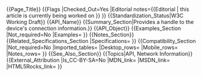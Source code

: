{{Page_Title}}
{{Flags
|Checked_Out=Yes
|Editorial notes={{Editorial
| this article is currently being worked on
}}
}}
{{Standardization_Status|W3C Working Draft}}
{{API_Name}}
{{Summary_Section|Provides a handle to the device's connection information.}}
{{API_Object}}
{{Examples_Section
|Not_required=No
|Examples=
}}
{{Notes_Section}}
{{Related_Specifications_Section
|Specifications=
}}
{{Compatibility_Section
|Not_required=No
|Imported_tables=
|Desktop_rows=
|Mobile_rows=
|Notes_rows=
}}
{{See_Also_Section}}
{{Topics|API, Network Information}}
{{External_Attribution
|Is_CC-BY-SA=No
|MDN_link=
|MSDN_link=
|HTML5Rocks_link=
}}